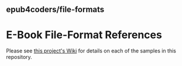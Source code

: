 ## epub4coders/file-formats

# E-Book File-Format References

Please see [this project's Wiki](https://github.com/epub4coders/file-formats/wiki) for details on each of the samples in this repository.
